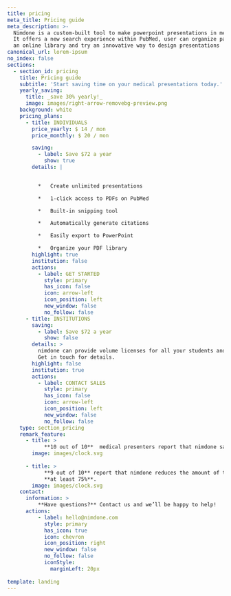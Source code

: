 ```yaml
---
title: pricing
meta_title: Pricing guide
meta_description: >-
  Nimdone is a custom-built tool to make powerpoint presentations in medicine.
  It offers a new search experience within PubMed, user can organize papers into
  an online library and try an innovative way to design presentations
canonical_url: lorem-ipsum
no_index: false
sections:
  - section_id: pricing
    title: Pricing guide
    subtitle: 'Start saving time on your medical presentations today.'
    yearly_saving: 
      title: _save 30% yearly!_
      image: images/right-arrow-removebg-preview.png
    background: white
    pricing_plans:
      - title: INDIVIDUALS
        price_yearly: $ 14 / mon
        price_monthly: $ 20 / mon

        saving:
          - label: Save $72 a year
            show: true
        details: |
          

          *   Create unlimited presentations

          *   1-click access to PDFs on PubMed

          *   Built-in snipping tool

          *   Automatically generate citations

          *   Easily export to PowerPoint

          *   Organize your PDF library
        highlight: true
        institution: false
        actions:
          - label: GET STARTED
            style: primary
            has_icon: false
            icon: arrow-left
            icon_position: left
            new_window: false
            no_follow: false
      - title: INSTITUTIONS
        saving:
          - label: Save $72 a year
            show: false
        details: >
          nimdone can provide volume licenses for all your students and staff.
          Get in touch for details.
        highlight: false
        institution: true
        actions:
          - label: CONTACT SALES
            style: primary
            has_icon: false
            icon: arrow-left
            icon_position: left
            new_window: false
            no_follow: false
    type: section_pricing
    remark_feature: 
      - title: > 
            **10 out of 10**  medical presenters report that nimdone saves them time. 
        image: images/clock.svg
        
      - title: >
            **9 out of 10** report that nimdone reduces the amount of time they spend making presentations by 
            **at least 75%**.
        image: images/clock.svg
    contact: 
      information: >
          **Have questions?** Contact us and we’ll be happy to help!
      actions:
          - label: hello@nimdone.com
            style: primary
            has_icon: true
            icon: chevron
            icon_position: right
            new_window: false
            no_follow: false
            iconStyle: 
              marginLeft: 20px
    
template: landing
---
```

